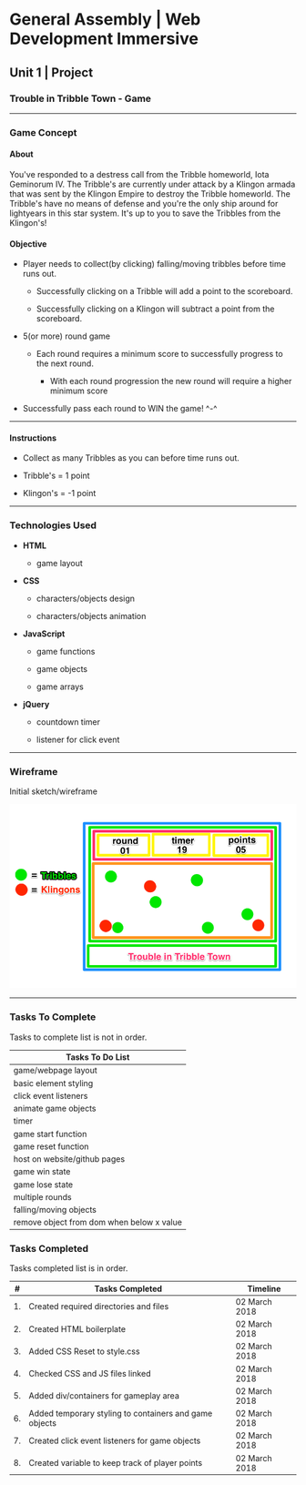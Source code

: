 # General Assembly | Web Development Immersive

## Unit 1 | Project

### Trouble in Tribble Town - Game

---

### Game Concept

#### About

You've responded to a destress call from the Tribble homeworld, Iota Geminorum IV. The Tribble's are currently under attack by a Klingon armada that was sent by the Klingon Empire to destroy the Tribble homeworld. The Tribble's have no means of defense and you're the only ship around for lightyears in this star system. It's up to you to save the Tribbles from the Klingon's!

#### Objective

* Player needs to collect(by clicking) falling/moving tribbles before time runs out.

  * Successfully clicking on a Tribble will add a point to the scoreboard.

  * Successfully clicking on a Klingon will subtract a point from the scoreboard.

* 5(or more) round game

  * Each round requires a minimum score to successfully progress to the next round.

    * With each round progression the new round will require a higher minimum score

* Successfully pass each round to WIN the game! ^-^

---

#### Instructions

* Collect as many Tribbles as you can before time runs out.

* Tribble's = 1 point

* Klingon's = -1 point

---

### Technologies Used

* **HTML**

  * game layout

* **CSS**

  * characters/objects design

  * characters/objects animation

* **JavaScript**

  * game functions

  * game objects

  * game arrays

* **jQuery**

  * countdown timer

  * listener for click event

---

### Wireframe

Initial sketch/wireframe

![Game Wireframe](/images/wireframe/wireframe.png)

---

### Tasks To Complete

Tasks to complete list is not in order.

| Tasks To Do List |
| --- |
| game/webpage layout |
| basic element styling |
| click event listeners |
| animate game objects |
| timer |
| game start function |
| game reset function |
| host on website/github pages |
| game win state |
| game lose state |
| multiple rounds |
| falling/moving objects |
| remove object from dom when below x value |

### Tasks Completed

Tasks completed list is in order.

| # | Tasks Completed | Timeline |
| --- | --- | --- |
| 1. | Created required directories and files | 02 March 2018 |
| 2. | Created HTML boilerplate | 02 March 2018 |
| 3. | Added CSS Reset to style.css | 02 March 2018 |
| 4. | Checked CSS and JS files linked | 02 March 2018 |
| 5. | Added div/containers for gameplay area | 02 March 2018 |
| 6. | Added temporary styling to containers and game objects | 02 March 2018 |
| 7. | Created click event listeners for game objects | 02 March 2018 |
| 8. | Created variable to keep track of player points | 02 March 2018 |
